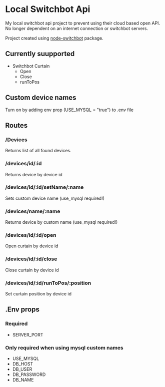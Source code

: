# Local Switchbot Api

My local switchbot api project to prevent using their cloud based open API. No longer dependent on an internet connection or switchbot servers.

Project created using [node-switchbot](https://www.npmjs.com/package/node-switchbot) package.

## Currently suupported
- Switchbot Curtain
    - Open
    - Close
    - runToPos

## Custom device names
Turn on by adding env prop (USE_MYSQL = "true") to .env file

## Routes

### /Devices
Returns list of all found devices.

### /devices/id/:id
Returns device by device id

### /devices/id/:id/setName/:name
Sets custom device name (use_mysql required!)

### /devices/name/:name
Returns device by custom name (use_mysql required!)

### /devices/id/:id/open
Open curtain by device id

### /devices/id/:id/close
Close curtain by device id

### /devices/id/:id/runToPos/:position
Set curtain position by device id

## .Env props

### Required
- SERVER_PORT

### Only required when using mysql custom names
- USE_MYSQL
- DB_HOST
- DB_USER
- DB_PASSWORD
- DB_NAME
